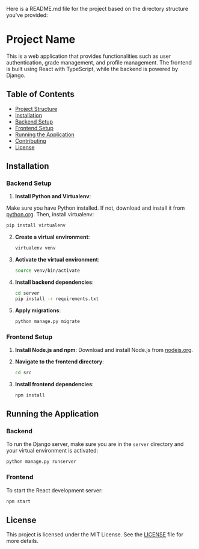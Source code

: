 Here is a README.md file for the project based on the directory structure you've provided:

# Project Name

This is a web application that provides functionalities such as user authentication, grade management, and profile management. The frontend is built using React with TypeScript, while the backend is powered by Django.

## Table of Contents

- [Project Structure](#project-structure)
- [Installation](#installation)
- [Backend Setup](#backend-setup)
- [Frontend Setup](#frontend-setup)
- [Running the Application](#running-the-application)
- [Contributing](#contributing)
- [License](#license)

## Installation

### Backend Setup

1. **Install Python and Virtualenv**: 

Make sure you have Python installed. If not, download and install it from [python.org](https://www.python.org/). Then, install virtualenv:

   ```bash
   pip install virtualenv
   ```

2. **Create a virtual environment**:

   ```bash
   virtualenv venv
   ```

3. **Activate the virtual environment**:

      ```bash
      source venv/bin/activate
      ```

4. **Install backend dependencies**:

   ```bash
   cd server
   pip install -r requirements.txt
   ```

5. **Apply migrations**:

   ```bash
   python manage.py migrate
   ```

### Frontend Setup

1. **Install Node.js and npm**: Download and install Node.js from [nodejs.org](https://nodejs.org/).

2. **Navigate to the frontend directory**:

   ```bash
   cd src
   ```

3. **Install frontend dependencies**:

   ```bash
   npm install
   ```

## Running the Application

### Backend

To run the Django server, make sure you are in the `server` directory and your virtual environment is activated:

```bash
python manage.py runserver
```

### Frontend

To start the React development server:

```bash
npm start
```

## License

This project is licensed under the MIT License. See the [LICENSE](LICENSE) file for more details.
```
